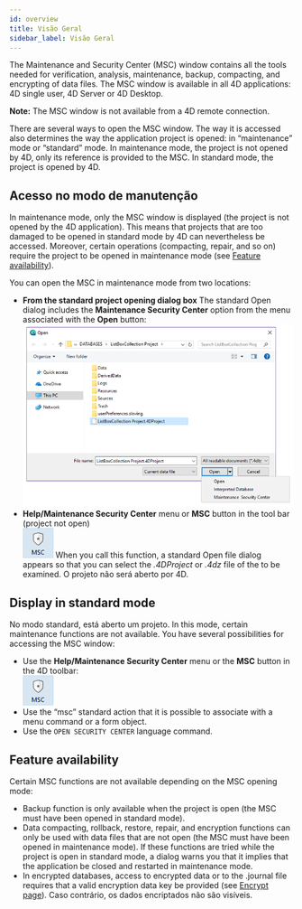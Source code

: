 ```yaml
---
id: overview
title: Visão Geral
sidebar_label: Visão Geral
---
```


The Maintenance and Security Center (MSC) window contains all the tools needed for verification, analysis, maintenance, backup, compacting, and encrypting of data files. The MSC window is available in all 4D applications: 4D single user, 4D Server or 4D Desktop.

**Note:** The MSC window is not available from a 4D remote connection.

There are several ways to open the MSC window. The way it is accessed also determines the way the application project is opened: in “maintenance” mode or “standard” mode. In maintenance mode, the project is not opened by 4D, only its reference is provided to the MSC. In standard mode, the project is opened by 4D.

## Acesso no modo de manutenção

In maintenance mode, only the MSC window is displayed (the project is not opened by the 4D application). This means that projects that are too damaged to be opened in standard mode by 4D can nevertheless be accessed. Moreover, certain operations (compacting, repair, and so on) require the project to be opened in maintenance mode (see [Feature availability](#feature-availability)).

You can open the MSC in maintenance mode from two locations:

- **From the standard project opening dialog box** The standard Open dialog includes the **Maintenance Security Center** option from the menu associated with the **Open** button: ![](../assets/en/MSC/MSC_standardOpen.png)
- **Help/Maintenance Security Center** menu or **MSC** button in the tool bar (project not open)  
  ![](../assets/en/MSC/mscicon.png) When you call this function, a standard Open file dialog appears so that you can select the *.4DProject* or *.4dz* file of the to be examined. O projeto não será aberto por 4D.

## Display in standard mode

No modo standard, está aberto um projeto. In this mode, certain maintenance functions are not available. You have several possibilities for accessing the MSC window:

- Use the **Help/Maintenance Security Center** menu or the **MSC** button in the 4D toolbar:  
  ![](../assets/en/MSC/mscicon.png)
- Use the “msc” standard action that it is possible to associate with a menu command or a form object.
- Use the `OPEN SECURITY CENTER` language command.

## Feature availability

Certain MSC functions are not available depending on the MSC opening mode:

- Backup function is only available when the project is open (the MSC must have been opened in standard mode).
- Data compacting, rollback, restore, repair, and encryption functions can only be used with data files that are not open (the MSC must have been opened in maintenance mode). If these functions are tried while the project is open in standard mode, a dialog warns you that it implies that the application be closed and restarted in maintenance mode.
- In encrypted databases, access to encrypted data or to the .journal file requires that a valid encryption data key be provided (see [Encrypt page](encrypt.md)). Caso contrário, os dados encriptados não são visíveis.
